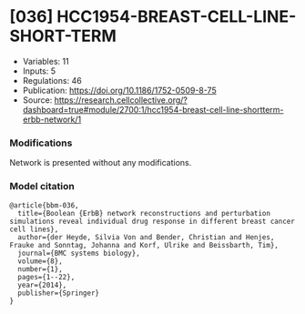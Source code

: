 # \[036\] HCC1954-BREAST-CELL-LINE-SHORT-TERM

 - Variables: 11
 - Inputs: 5
 - Regulations: 46
 - Publication: https://doi.org/10.1186/1752-0509-8-75
 - Source: https://research.cellcollective.org/?dashboard=true#module/2700:1/hcc1954-breast-cell-line-shortterm-erbb-network/1


### Modifications

Network is presented without any modifications.

### Model citation

```
@article{bbm-036,
  title={Boolean {ErbB} network reconstructions and perturbation simulations reveal individual drug response in different breast cancer cell lines},
  author={der Heyde, Silvia Von and Bender, Christian and Henjes, Frauke and Sonntag, Johanna and Korf, Ulrike and Beissbarth, Tim},
  journal={BMC systems biology},
  volume={8},
  number={1},
  pages={1--22},
  year={2014},
  publisher={Springer}
}
```

